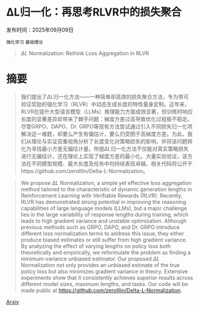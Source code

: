 # ΔL归一化：再思考RLVR中的损失聚合

发布时间：2025年09月09日

`强化学习` `基础理论`

> $ΔL$ Normalization: Rethink Loss Aggregation in RLVR

# 摘要

> 我们提出了$ΔL$归一化方法——一种简单却高效的损失聚合方法，专为带可验证奖励的强化学习（RLVR）中动态生成长度的特性量身定制。近年来，RLVR在提升大型语言模型（LLMs）推理能力方面成效显著，但训练时响应长度的显著差异却带来了棘手问题：梯度方差过高导致优化过程极不稳定。尽管GRPO、DAPO、Dr. GRPO等现有方法尝试通过引入不同损失归一化项解决这一难题，却要么产生有偏估计，要么仍受困于高梯度方差。为此，我们从理论与实证双重视角分析了长度变化对策略损失的影响，并将该问题转化为寻找最小方差无偏估计量。所提$ΔL$归一化方法不仅能对真实策略损失进行无偏估计，还在理论上实现了梯度方差的最小化。大量实验验证，该方法在不同模型规模、最大长度及任务中均持续表现卓越。相关代码将公开于https://github.com/zerolllin/Delta-L-Normalization。

> We propose $ΔL$ Normalization, a simple yet effective loss aggregation method tailored to the characteristic of dynamic generation lengths in Reinforcement Learning with Verifiable Rewards (RLVR). Recently, RLVR has demonstrated strong potential in improving the reasoning capabilities of large language models (LLMs), but a major challenge lies in the large variability of response lengths during training, which leads to high gradient variance and unstable optimization. Although previous methods such as GRPO, DAPO, and Dr. GRPO introduce different loss normalization terms to address this issue, they either produce biased estimates or still suffer from high gradient variance. By analyzing the effect of varying lengths on policy loss both theoretically and empirically, we reformulate the problem as finding a minimum-variance unbiased estimator. Our proposed $ΔL$ Normalization not only provides an unbiased estimate of the true policy loss but also minimizes gradient variance in theory. Extensive experiments show that it consistently achieves superior results across different model sizes, maximum lengths, and tasks. Our code will be made public at https://github.com/zerolllin/Delta-L-Normalization.

[Arxiv](https://arxiv.org/abs/2509.07558)